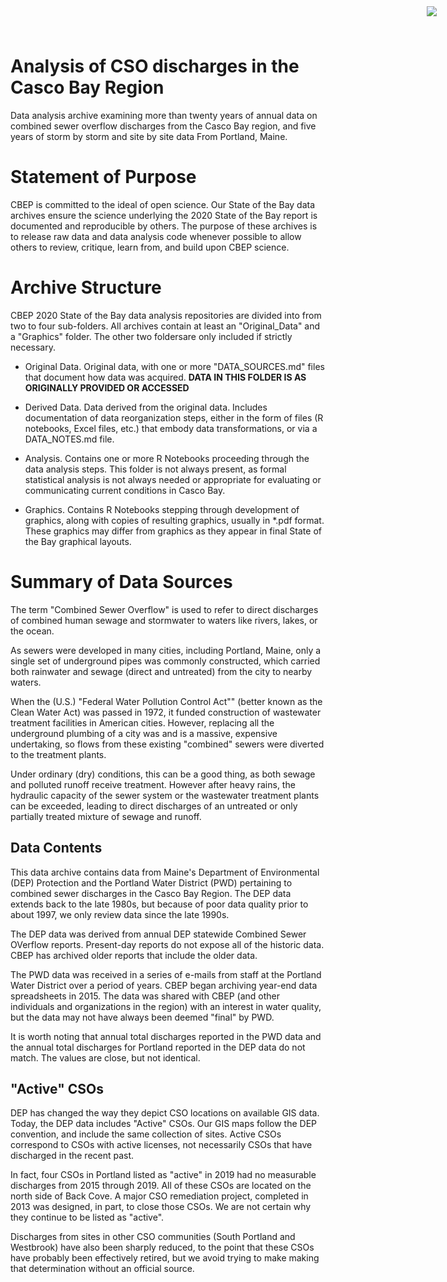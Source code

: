 # Analysis of CSO discharges in the Casco Bay Region 

<img
    src="https://www.cascobayestuary.org/wp-content/uploads/2014/04/logo_sm.jpg"
    style="position:absolute;top:10px;right:50px;" />

Data analysis archive examining more than twenty years of annual data on
combined sewer overflow discharges from the Casco Bay region, and five years of
storm by storm and site by site data From Portland, Maine.

# Statement of Purpose
CBEP is committed to the ideal of open science.  Our State of the Bay data
archives ensure the science underlying the 2020 State of the Bay report is
documented and reproducible by others. The purpose of these archives is to
release raw data and data analysis code whenever possible to allow others to
review, critique, learn from, and build upon CBEP science.

# Archive Structure
 CBEP 2020 State of the Bay data analysis repositories are divided into from two
 to four sub-folders.  All archives contain at least an "Original_Data" and a
 "Graphics" folder.  The other two foldersare only included if strictly
 necessary.

- Original Data.  Original data, with one or more "DATA_SOURCES.md" files
  that document how data was acquired.
  **DATA IN THIS FOLDER IS AS ORIGINALLY PROVIDED OR ACCESSED** 

- Derived Data.  Data derived from the original data.  Includes documentation of
  data reorganization steps, either in the form of files (R notebooks, Excel
  files, etc.) that embody data transformations, or via a DATA_NOTES.md file.

- Analysis.  Contains one or more R Notebooks proceeding through the data
  analysis steps.  This folder is not always present, as formal statistical
  analysis is not always needed or appropriate for evaluating or communicating
  current conditions in Casco Bay.
  
- Graphics.  Contains R Notebooks stepping through development of graphics,
  along with copies of resulting graphics, usually in \*.pdf format.  These
  graphics may differ from graphics as they appear in final State of the Bay
  graphical layouts.

# Summary of Data Sources
The term "Combined Sewer Overflow" is used to refer to direct discharges
of combined human sewage and stormwater to waters like rivers, lakes, or the
ocean.

As sewers were developed in many cities, including Portland, Maine, only a
single set of underground pipes was commonly constructed, which carried both
rainwater and sewage (direct and untreated) from the city to nearby waters.

When the (U.S.) "Federal Water Pollution Control Act"" (better known as the
Clean Water Act) was passed in 1972, it funded construction of wastewater
treatment facilities in American cities.  However, replacing all the underground
plumbing of a city was and is a massive, expensive undertaking, so flows from
these existing "combined" sewers were diverted to the treatment plants.

Under ordinary (dry) conditions, this can be a good thing, as both sewage and
polluted runoff receive treatment.  However after heavy rains, the hydraulic
capacity of the sewer system or the wastewater treatment plants can be exceeded, 
leading to direct discharges of an untreated or only partially treated mixture
of sewage and runoff.

##  Data Contents
This data archive contains data from Maine's Department of Environmental (DEP)
Protection and the Portland Water District (PWD) pertaining to combined sewer
discharges in the Casco Bay Region.  The DEP data extends back to the late
1980s, but because of poor data quality prior to about 1997, we only review data
since the late 1990s.

The DEP data was derived from annual DEP statewide Combined Sewer OVerflow
reports. Present-day reports do not expose all of the historic data.  CBEP has
archived older reports that include the older data.

The PWD data was received in a series of e-mails from staff at the Portland
Water District over a period of years. CBEP began archiving year-end data
spreadsheets in 2015. The data was shared with CBEP (and other individuals
and organizations in the region) with an interest in water quality, but the data
may not have always been deemed "final" by PWD.

It is worth noting that annual total discharges reported in the PWD data and the 
annual total discharges for Portland reported in the DEP data do not match. The
values are close, but not identical.

## "Active" CSOs 
DEP has changed the way they depict CSO locations on available GIS data.  Today, 
the DEP data includes "Active" CSOs. Our GIS maps follow the DEP  convention,
and include the same collection of sites. Active CSOs correspond to CSOs with
active licenses, not necessarily CSOs that have discharged in the recent past. 

In fact, four CSOs in Portland listed as "active" in 2019 had no measurable
discharges from 2015 through 2019.  All of these CSOs are located on the north
side of Back Cove.  A major CSO remediation project, completed in 2013 was
designed, in part, to close those CSOs.  We are not certain why they continue to
be listed as "active".

Discharges from sites in other CSO communities (South Portland and Westbrook)
have also been sharply reduced, to the point that these CSOs have probably been
effectively retired, but we avoid trying to make making that determination
without an official source.